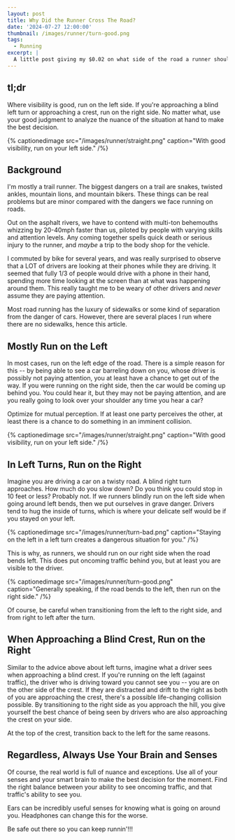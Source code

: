 ```yaml
---
layout: post
title: Why Did the Runner Cross The Road?
date: '2024-07-27 12:00:00'
thumbnail: /images/runner/turn-good.png
tags:
  - Running
excerpt: |
  A little post giving my $0.02 on what side of the road a runner should run on.
---
```


## tl;dr

Where visibility is good, run on the left side. If you're approaching a blind left turn or approaching a crest, run on the right side. No matter what, use your good judgment to analyze the nuance of the situation at hand to make the best decision.

{% captionedimage src="/images/runner/straight.png" caption="With good visibility, run on your left side." /%}

## Background

I'm mostly a trail runner. The biggest dangers on a trail are snakes, twisted ankles, mountain lions, and mountain bikers. These things can be real problems but are minor compared with the dangers we face running on roads.

Out on the asphalt rivers, we have to contend with multi-ton behemouths whizzing by 20-40mph faster than us, piloted by people with varying skills and attention levels. Any coming together spells quick death or serious injury to the runner, and _maybe_ a trip to the body shop for the vehicle.

I commuted by bike for several years, and was really surprised to observe that a LOT of drivers are looking at their phones while they are driving. It seemed that fully 1/3 of people would drive with a phone in their hand, spending more time looking at the screen than at what was happening around them. This really taught me to be weary of other drivers and _never_ assume they are paying attention.

Most road running has the luxury of sidewalks or some kind of separation from the danger of cars. However, there are several places I run where there are no sidewalks, hence this article.

## Mostly Run on the Left

In most cases, run on the left edge of the road. There is a simple reason for this -- by being able to see a car barreling down on you, whose driver is possibly not paying attention, you at least have a chance to get out of the way. If you were running on the right side, then the car would be coming up behind you. You could hear it, but they may not be paying attention, and are you really going to look over your shoulder any time you hear a car?

Optimize for mutual perception. If at least one party perceives the other, at least there is a chance to do something in an imminent collision.

{% captionedimage src="/images/runner/straight.png" caption="With good visibility, run on your left side." /%}

## In Left Turns, Run on the Right

Imagine you are driving a car on a twisty road. A blind right turn approaches. How much do you slow down? Do you think you could stop in 10 feet or less? Probably not. If we runners blindly run on the left side when going around left bends, then we put ourselves in grave danger. Drivers tend to hug the inside of turns, which is where your delicate self would be if you stayed on your left.

{% captionedimage src="/images/runner/turn-bad.png" caption="Staying on the left in a left turn creates a dangerous situation for you." /%}

This is why, as runners, we should run on our right side when the road bends left. This does put oncoming traffic behind you, but at least you are visible to the driver.

{% captionedimage src="/images/runner/turn-good.png" caption="Generally speaking, if the road bends to the left, then run on the right side." /%}

Of course, be careful when transitioning from the left to the right side, and from right to left after the turn.

## When Approaching a Blind Crest, Run on the Right

Similar to the advice above about left turns, imagine what a driver sees when approaching a blind crest. If you're running on the left (against traffic), the driver who is driving toward you cannot see you -- you are on the other side of the crest. If they are distracted and drift to the right as both of you are approaching the crest, there's a possible life-changing collision possible. By transitioning to the right side as you approach the hill, you give yourself the best chance of being seen by drivers who are also approaching the crest on your side.

At the top of the crest, transition back to the left for the same reasons.

## Regardless, Always Use Your Brain and Senses

Of course, the real world is full of nuance and exceptions. Use all of your senses and your smart brain to make the best decision for the moment. Find the right balance between your ability to see oncoming traffic, and that traffic's ability to see you.

Ears can be incredibly useful senses for knowing what is going on around you. Headphones can change this for the worse.

Be safe out there so you can keep runnin'!!!
